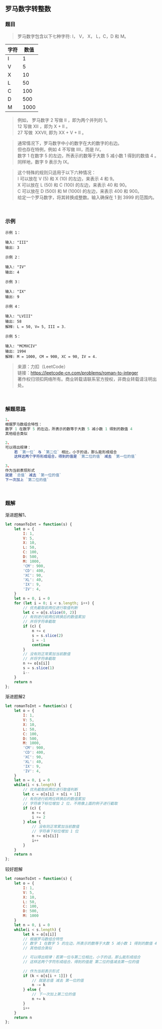 ## 罗马数字转整数

### 题目
> 罗马数字包含以下七种字符: I， V， X， L，C，D 和 M。

|字符|数值|
|-|-|
|I|1|
|V|5|
|X|10|
|L|50|
|C|100|
|D|500|
|M|1000|

>例如， 罗马数字 2 写做 II ，即为两个并列的 1。<br>
12 写做 XII ，即为 X + II 。 <br>
27 写做  XXVII, 即为 XX + V + II 。

>通常情况下，罗马数字中小的数字在大的数字的右边。<br>
但也存在特例，例如 4 不写做 IIII，而是 IV。<br>
数字 1 在数字 5 的左边，所表示的数等于大数 5 减小数 1 得到的数值 4 。<br>
同样地，数字 9 表示为 IX。

>这个特殊的规则只适用于以下六种情况：<br>
I 可以放在 V (5) 和 X (10) 的左边，来表示 4 和 9。<br>
X 可以放在 L (50) 和 C (100) 的左边，来表示 40 和 90。<br>
C 可以放在 D (500) 和 M (1000) 的左边，来表示 400 和 900。<br>
给定一个罗马数字，将其转换成整数。输入确保在 1 到 3999 的范围内。


<br>

### 示例
```
示例 1：

输入: "III"
输出: 3
```

```
示例 2：

输入: "IV"
输出: 4
```

```
示例 3：

输入: "IX"
输出: 9
```

```
示例 4：

输入: "LVIII"
输出: 58
解释: L = 50, V= 5, III = 3.
```

```
示例 5：

输入: "MCMXCIV"
输出: 1994
解释: M = 1000, CM = 900, XC = 90, IV = 4.
```

>来源：力扣（LeetCode）<br>
链接：https://leetcode-cn.com/problems/roman-to-integer<br>
著作权归领扣网络所有。商业转载请联系官方授权，非商业转载请注明出处。

<br>

### 解题思路
```javascript
1、
根据罗马数组合特性：
数字 1 在数字 5 的左边，所表示的数等于大数 5 减小数 1 得到的数值 4
其他组合类似

2、
可以得出规律：
    若 `第一位` 与 `第二位` 相比，小于的话，那么能形成组合
    这样这两个字符形成组合，得到的值是 `第二位的值` 减去 `第一位的值`
        
3、
作为当前表现形式
就是 `总值` 减去 `第一位的值`
下一次加上 `第二位的值`
```

<br>

### 题解

渐进题解1、
```javascript
let romanToInt = function(s) {
    let o = {
        I: 1,
        V: 5,
        X: 10,
        L: 50,
        C: 100,
        D: 500,
        M: 1000,
        'CM': 900,
        'CD': 400,
        'XC': 90,
        'XL': 40,
        'IX': 9,
        'IV': 4,
    }
    let n = 0, i = 0
    for (let i = 0; i < s.length; i++) {
        // 优先截取前两位进行取值判断
        let c = o[s.slice(0, 2)]
        // 有则进行前两位转换后的数值累加
        // 并将字符串截取
        if (c) {
            n += c
            s = s.slice(2)
            i = -1
            continue
        }
        // 没有则正常累加当前数值
        // 并将字符串截取
        n += o[s[i]]
        s = s.slice(1)
        i--
    }
    return n
};
```

渐进题解2
```javascript
let romanToInt = function(s) {
    let o = {
        I: 1,
        V: 5,
        X: 10,
        L: 50,
        C: 100,
        D: 500,
        M: 1000,
        'CM': 900,
        'CD': 400,
        'XC': 90,
        'XL': 40,
        'IX': 9,
        'IV': 4,
    }
    let n = 0, i = 0
    while(i < s.length) {
        // 优先截取前两位进行取值判断
        let c = o[s[i] + s[i + 1]]
        // 有则进行前两位转换后的数值累加
        // 字符串下标位增加 2 位，不用像上面的例子进行截取
        if (c) {
            n += c
            i += 2
        } else {
            // 没有则正常累加当前数值
            // 字符串下标位增加 1 位
            n += o[s[i]]
            i++
        }
    }
    return n
};
```

较好题解
```javascript
let romanToInt = function(s) {
    let o = {
        I: 1,
        V: 5,
        X: 10,
        L: 50,
        C: 100,
        D: 500,
        M: 1000
    }
    let n = 0, i = 0
    while(i < s.length) {
        let k = o[s[i]]
        // 根据罗马数组合特性
        // 数字 1 在数字 5 的左边，所表示的数等于大数 5 减小数 1 得到的数值 4
        // 其他组合类似

        // 可以得出规律：若第一位与第二位相比，小于的话，那么能形成组合
        // 这样这两个字符形成组合，得到的值是 第二位的值减去第一位的值
        
        // 作为当前表示形式
        if (k < o[s[i + 1]]) {
            // 就是总值 减去 第一位的值
            n -= k
        } else {
            // 下一次加上第二位的值
            n += k
        }
        i++
    }
    return n
};
```
<br>